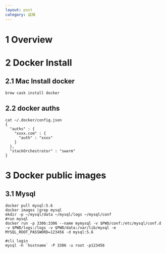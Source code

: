 ```yaml
---
layout: post
category: 运维
---
```


# 1 Overview
# 2 Docker Install
## 2.1 Mac Install docker

```
brew cask install docker
```

## 2.2 docker auths

```
cat ~/.docker/config.json
{
  "auths" : {
    "xxxx.com" : {
      "auth" : "xxxx"
    }
  },
  "stackOrchestrator" : "swarm"
}
```
# 3 Docker public images
## 3.1 Mysql
```
docker pull mysql:5.6
docker images |grep mysql
mkdir -p ~/mysql/data ~/mysql/logs ~/mysql/conf
#run mysql
docker run -p 3306:3306 --name mymysql -v $PWD/conf:/etc/mysql/conf.d -v $PWD/logs:/logs -v $PWD/data:/var/lib/mysql -e MYSQL_ROOT_PASSWORD=123456 -d mysql:5.6

#cli login
mysql -h `hostname` -P 3306 -u root -p123456
```